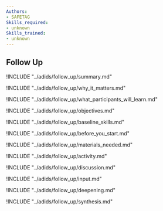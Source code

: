 ```yaml
---
Authors:
- SAFETAG
Skills_required:
- unknown
Skills_trained:
- unknown
---
```


##  Follow Up

<!-- ![](images/capacity_assessment.png "") -->

!INCLUDE "../adids/follow_up/summary.md"

<!-- Why The Topic Matters -->

!INCLUDE "../adids/follow_up/why_it_matters.md"

<!--  What Participants Will Learn -->

!INCLUDE "../adids/follow_up/what_participants_will_learn.md"

<!-- Objectives {.sidebar} -->

!INCLUDE "../adids/follow_up/objectives.md"

<!-- Baseline Skills -->

!INCLUDE "../adids/follow_up/baseline_skills.md"

<!-- Before you Start -->

!INCLUDE "../adids/follow_up/before_you_start.md"

<!-- Materials Needed -->

!INCLUDE "../adids/follow_up/materials_needed.md"

<!--Activity {.activity} -->

!INCLUDE "../adids/follow_up/activity.md"

<!--Discussion -->

!INCLUDE "../adids/follow_up/discussion.md"

<!-- Input -->

!INCLUDE "../adids/follow_up/input.md"

<!-- Deepening -->

!INCLUDE "../adids/follow_up/deepening.md"

<!--Synthesis {.synthesis} -->

!INCLUDE "../adids/follow_up/synthesis.md"